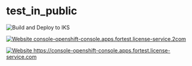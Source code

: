 
# test_in_public
![Build and Deploy to IKS](https://github.com/arturobrzut/test_in_public/workflows/Build%20and%20Deploy%20to%20IKS/badge.svg?branch=ddd)

[![Website console-openshift-console.apps.fortest.license-service.2com](https://img.shields.io/website-up-down-green-red/https/naereen.github.io.svg)](https://console-openshift-console.apps.fortest.license-service.2com )



[![Website https://console-openshift-console.apps.fortest.license-service.com ](https://img.shields.io/website-up-down-green-red/https/naereen.github.io.svg)](https://console-openshift-console.apps.fortest.license-service.com )
